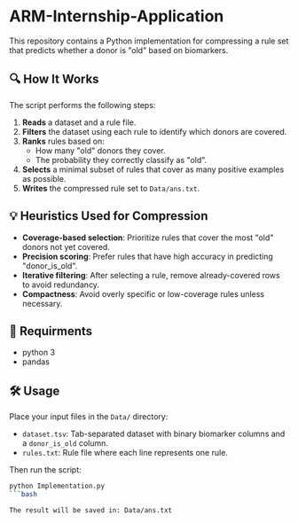 # ARM-Internship-Application

This repository contains a Python implementation for compressing a rule set that predicts whether a donor is "old" based on biomarkers.

## 🔍 How It Works

The script performs the following steps:

1. **Reads** a dataset and a rule file.
2. **Filters** the dataset using each rule to identify which donors are covered.
3. **Ranks** rules based on:
   - How many "old" donors they cover.
   - The probability they correctly classify as "old".
4. **Selects** a minimal subset of rules that cover as many positive examples as possible.
5. **Writes** the compressed rule set to `Data/ans.txt`.


## 💡 Heuristics Used for Compression

- **Coverage-based selection**: Prioritize rules that cover the most "old" donors not yet covered.
- **Precision scoring**: Prefer rules that have high accuracy in predicting "donor_is_old".
- **Iterative filtering**: After selecting a rule, remove already-covered rows to avoid redundancy.
- **Compactness**: Avoid overly specific or low-coverage rules unless necessary.


## 📄 Requirments
- python 3
- pandas


## 🛠️ Usage
Place your input files in the `Data/` directory:

- `dataset.tsv`: Tab-separated dataset with binary biomarker columns and a `donor_is_old` column.
- `rules.txt`: Rule file where each line represents one rule.

Then run the script:

```bash
python Implementation.py
```bash

The result will be saved in: Data/ans.txt

